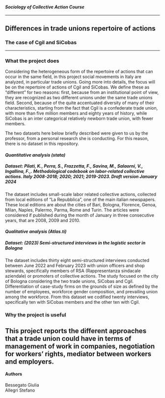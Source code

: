 #### *Sociology of Collective Action Course*
---
## Differences in trade unions repertoire of actions
### The case of Cgil and SiCobas
---
### What the project does
Considering the heterogeneous form of the repertoire of actions that can occur in the same field, in this project social movements in Italy are analyzed, in particular trade unions. Going more into details, the focus will be on the repertoire of actions of Cgil and SiCobas. 
We define these as “different” for two reasons: first, because from an institutional point of view, they are recognized as two different unions under the
same trade unions field. Second, because of the quite accentuated diversity of many of their characteristics, starting from the fact that Cgil is a confederate trade union, with more than five million members and eighty years of history, while SiCobas is an inter categorical relatively newborn trade union, with fewer members.

The two datasets here below briefly described were given to us by the professor, from a personal research she is conducting. For this reason, there is no dataset in this repository. 
#### *Quantitative analysis (stata)*
##### Dataset: Pilati, K., Perra, S., Frazzetta, F., Savina, M., Salaorni, V., Ingallina, F.,. Methodological codebook on labor-related collective actions. Italy 2008-2018; 2020; 2021; 2019-2023. Draft version January 2024
The dataset includes small-scale labor related collective actions, collected from local editions of “La Repubblica”, one of the main italian newspapers. These local editions are about the cities of Bari, Bologna, Florence, Genoa, Milan, Naples, Palermo, Parma, Rome and Turin. The articles were considered if published during the month of January in three consecutive years, that are 2008, 2009 and 2010.

#### *Qualitative analysis (Atlas.ti)*
##### Dataset: (2023) Semi-structured interviews in the logistic sector in Bologna
The dataset includes thirty eight semi-structured interviews conducted between June 2022 and February 2023 with union officers and shop stewards, specifically members of RSA (Rappresentanza sindacale aziendale) or promoters of collective actions. The study focused on the city of Bologna considering the two trade unions, SiCobas and Cgil. Differentiation of case-study firms on the grounds of size as defined by the number of employees, workforce gender composition, and prevailing union among the workforce. From this dataset we codified twenty interviews, specifically ten with SiCobas members and the other ten with Cgil.

### Why the project is useful
This project reports the different approaches that a trade union could have in terms of management of work in companies, negotiation for workers’ rights, mediator between workers and employers. 
---
#### Authors
Bessegato Giulia \
Allegri Stefano
